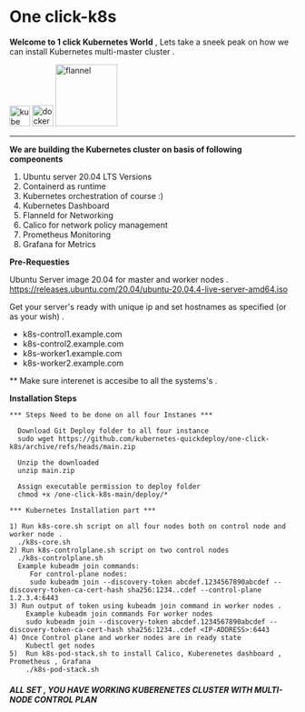 # One click-k8s
**Welcome to 1 click Kubernetes World** , Lets take a sneek peak on how we can install Kubernetes multi-master cluster .


<img width="36" alt="kube" src="https://user-images.githubusercontent.com/99710234/154669206-f2927d33-db97-43ac-b8e5-1340692767d6.png"> <img width="37" alt="docker" src="https://user-images.githubusercontent.com/99710234/154669208-eeab2758-d86d-438b-a566-071690820a6a.png"> <img width="109" alt="flannel" src="https://user-images.githubusercontent.com/99710234/154669213-e7153a7e-14b8-4959-8761-9a300348f074.png">

______________________________________________________________________________________________

**We are building the Kubernetes cluster on basis of following compeonents**

1) Ubuntu server 20.04 LTS Versions 
2) Containerd as runtime
3) Kubernetes orchestration of course :)
4) Kubernetes Dashboard
5) Flanneld for Networking
6) Calico for network policy management 
7) Prometheus Monitoring
8) Grafana for Metrics

**Pre-Requesties**

Ubuntu Server image 20.04 for master and worker nodes .
https://releases.ubuntu.com/20.04/ubuntu-20.04.4-live-server-amd64.iso

Get your server's ready with unique ip and set hostnames as specified (or as your wish) .
 * k8s-control1.example.com
 * k8s-control2.example.com
 * k8s-worker1.example.com
 * k8s-worker2.example.com
 
  ** Make sure interenet is accesibe to all the systems's .
  
  **Installation Steps**
```
*** Steps Need to be done on all four Instanes ***

  Download Git Deploy folder to all four instance 
  sudo wget https://github.com/kubernetes-quickdeploy/one-click-k8s/archive/refs/heads/main.zip
  
  Unzip the downloaded 
  unzip main.zip
  
  Assign executable permission to deploy folder
  chmod +x /one-click-k8s-main/deploy/*

*** Kubernetes Installation part ***

1) Run k8s-core.sh script on all four nodes both on control node and worker node .
  ./k8s-core.sh
2) Run k8s-controlplane.sh script on two control nodes
  ./k8s-controlplane.sh
  Example kubeadm join commands:
     For control-plane nodes:
     sudo kubeadm join --discovery-token abcdef.1234567890abcdef --discovery-token-ca-cert-hash sha256:1234..cdef --control-plane 1.2.3.4:6443
3) Run output of token using kubeadm join command in worker nodes .
    Example kubeadm join commands For worker nodes
    sudo kubeadm join --discovery-token abcdef.1234567890abcdef --discovery-token-ca-cert-hash sha256:1234..cdef <IP-ADDRESS>:6443
4) Once Control plane and worker nodes are in ready state 
    Kubectl get nodes 
5)  Run k8s-pod-stack.sh to install Calico, Kuberenetes dashboard , Prometheus , Grafana 
    ./k8s-pod-stack.sh
```
   
#####  **ALL SET , YOU HAVE WORKING KUBERENETES CLUSTER WITH MULTI-NODE CONTROL PLAN** #####

 
 
  



 
